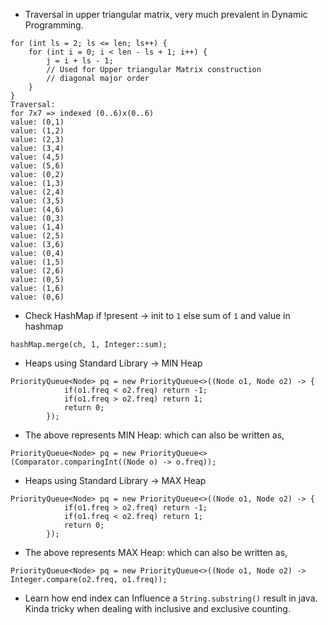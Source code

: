 - Traversal in upper triangular matrix, very much prevalent in Dynamic Programming.
```
for (int ls = 2; ls <= len; ls++) {
    for (int i = 0; i < len - ls + 1; i++) {
        j = i + ls - 1;
        // Used for Upper triangular Matrix construction
        // diagonal major order
    }
}
Traversal:
for 7x7 => indexed (0..6)x(0..6)
value: (0,1)
value: (1,2)
value: (2,3)
value: (3,4)
value: (4,5)
value: (5,6)
value: (0,2)
value: (1,3)
value: (2,4)
value: (3,5)
value: (4,6)
value: (0,3)
value: (1,4)
value: (2,5)
value: (3,6)
value: (0,4)
value: (1,5)
value: (2,6)
value: (0,5)
value: (1,6)
value: (0,6)
```

- Check HashMap if !present -> init to `1` else sum of `1` and value in hashmap

```
hashMap.merge(ch, 1, Integer::sum);
```

- Heaps using Standard Library -> MIN Heap

```
PriorityQueue<Node> pq = new PriorityQueue<>((Node o1, Node o2) -> {
            if(o1.freq < o2.freq) return -1;
            if(o1.freq > o2.freq) return 1;
            return 0;
        });
```
- The above represents MIN Heap: which can also be written as,
```
PriorityQueue<Node> pq = new PriorityQueue<>(Comparator.comparingInt((Node o) -> o.freq));
```

- Heaps using Standard Library -> MAX Heap

```
PriorityQueue<Node> pq = new PriorityQueue<>((Node o1, Node o2) -> {
            if(o1.freq > o2.freq) return -1;
            if(o1.freq < o2.freq) return 1;
            return 0;
        });
```
- The above represents MAX Heap: which can also be written as,
```
PriorityQueue<Node> pq = new PriorityQueue<>((Node o1, Node o2) -> Integer.compare(o2.freq, o1.freq));
```

- Learn how end index can Influence a `String.substring()` result in java. Kinda tricky when dealing with inclusive and exclusive counting.